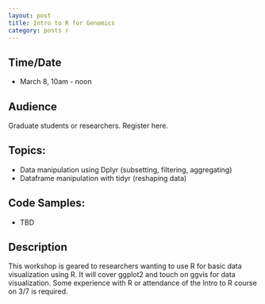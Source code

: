 ```yaml
---
layout: post
title: Intro to R for Genomics
category: posts r
---
```


## Time/Date 

* March 8, 10am - noon 

## Audience 

Graduate students or researchers. Register here. 

## Topics: 

* Data manipulation using Dplyr (subsetting, filtering, aggregating) 
* Dataframe manipulation with tidyr (reshaping data)

## Code Samples: 
 
 * TBD 

## Description

This workshop is geared to researchers wanting to use R for basic data visualization using R. It will cover ggplot2 and touch on ggvis for data visualization.  Some experience with R or attendance of the Intro to R course on 3/7 is required. 